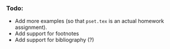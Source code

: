 ### Todo:

- Add more examples (so that `pset.tex` is an actual homework assignment).
- Add support for footnotes
- Add support for bibliography (?)
